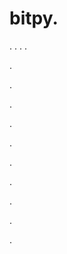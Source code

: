 # bitpy.
.
.
.
.












.






















































.
























.



























.

















































































.































































.































































































.















.


































































.





















.
